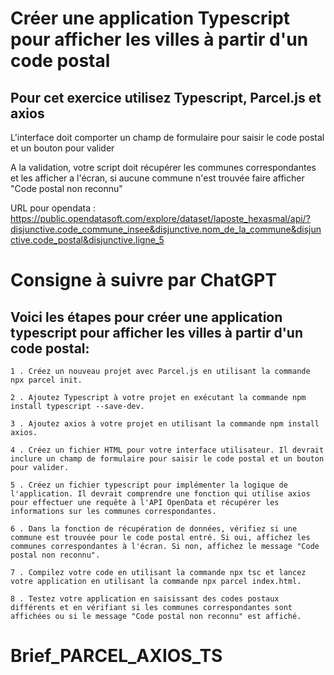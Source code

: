 # Créer une application Typescript pour afficher les villes à partir d'un code postal

## Pour cet exercice utilisez Typescript, Parcel.js et axios

L'interface doit comporter un champ de formulaire pour saisir le code postal et un bouton pour valider

A la validation, votre script doit récupérer les communes correspondantes et les afficher a l'écran, si aucune commune n'est trouvée faire afficher "Code postal non reconnu"

URL pour opendata : https://public.opendatasoft.com/explore/dataset/laposte_hexasmal/api/?disjunctive.code_commune_insee&disjunctive.nom_de_la_commune&disjunctive.code_postal&disjunctive.ligne_5

# Consigne à suivre par ChatGPT

## Voici les étapes pour créer une application typescript pour afficher les villes à partir d'un code postal:

    1 . Créez un nouveau projet avec Parcel.js en utilisant la commande npx parcel init.

    2 . Ajoutez Typescript à votre projet en exécutant la commande npm install typescript --save-dev.

    3 . Ajoutez axios à votre projet en utilisant la commande npm install axios.

    4 . Créez un fichier HTML pour votre interface utilisateur. Il devrait inclure un champ de formulaire pour saisir le code postal et un bouton pour valider.

    5 . Créez un fichier typescript pour implémenter la logique de l'application. Il devrait comprendre une fonction qui utilise axios pour effectuer une requête à l'API OpenData et récupérer les informations sur les communes correspondantes.

    6 . Dans la fonction de récupération de données, vérifiez si une commune est trouvée pour le code postal entré. Si oui, affichez les communes correspondantes à l'écran. Si non, affichez le message "Code postal non reconnu".

    7 . Compilez votre code en utilisant la commande npx tsc et lancez votre application en utilisant la commande npx parcel index.html.

    8 . Testez votre application en saisissant des codes postaux différents et en vérifiant si les communes correspondantes sont affichées ou si le message "Code postal non reconnu" est affiché.
# Brief_PARCEL_AXIOS_TS
